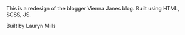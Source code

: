 This is a redesign of the blogger Vienna Janes blog.
Built using HTML, SCSS, JS.

Built by Lauryn Mills